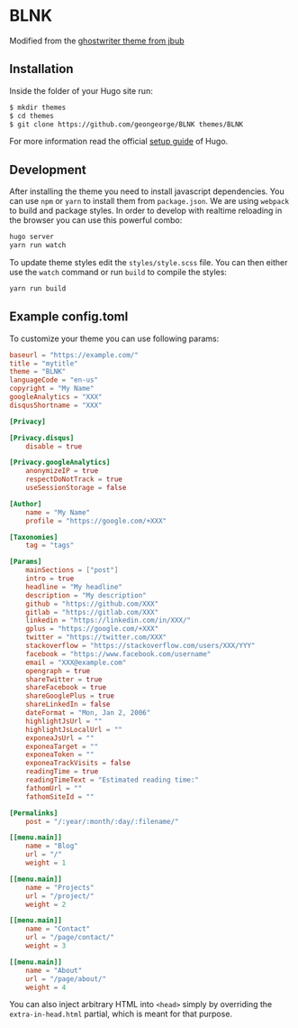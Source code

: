 # BLNK

Modified from the [ghostwriter theme from jbub](https://github.com/jbub/ghostwriter)


## Installation

Inside the folder of your Hugo site run:

```bash
$ mkdir themes
$ cd themes
$ git clone https://github.com/geongeorge/BLNK themes/BLNK
```

For more information read the official [setup guide](//gohugo.io/overview/installing/) of Hugo.

## Development

After installing the theme you need to install javascript dependencies. You can use 
`npm` or `yarn` to install them from `package.json`. We are using `webpack` to build
and package styles. In order to develop with realtime reloading in the browser you can 
use this powerful combo:

```bash
hugo server
yarn run watch
```

To update theme styles edit the `styles/style.scss` file. You can then either use the `watch` command
or run `build` to compile the styles:

```bash
yarn run build
```

## Example config.toml

To customize your theme you can use following params:

```toml
baseurl = "https://example.com/"
title = "mytitle"
theme = "BLNK"
languageCode = "en-us"
copyright = "My Name"
googleAnalytics = "XXX"
disqusShortname = "XXX"

[Privacy]

[Privacy.disqus]
    disable = true

[Privacy.googleAnalytics]
    anonymizeIP = true
    respectDoNotTrack = true
    useSessionStorage = false

[Author]
    name = "My Name"
    profile = "https://google.com/+XXX"

[Taxonomies]
    tag = "tags"

[Params]
    mainSections = ["post"]
    intro = true
    headline = "My headline"
    description = "My description"
    github = "https://github.com/XXX"
    gitlab = "https://gitlab.com/XXX"
    linkedin = "https://linkedin.com/in/XXX/"
    gplus = "https://google.com/+XXX"
    twitter = "https://twitter.com/XXX"
    stackoverflow = "https://stackoverflow.com/users/XXX/YYY"
    facebook = "https://www.facebook.com/username"
    email = "XXX@example.com"
    opengraph = true
    shareTwitter = true
    shareFacebook = true
    shareGooglePlus = true
    shareLinkedIn = false
    dateFormat = "Mon, Jan 2, 2006"
    highlightJsUrl = ""
    highlightJsLocalUrl = ""
    exponeaJsUrl = ""
    exponeaTarget = ""
    exponeaToken = ""
    exponeaTrackVisits = false
    readingTime = true
    readingTimeText = "Estimated reading time:"
    fathomUrl = ""
    fathomSiteId = ""

[Permalinks]
    post = "/:year/:month/:day/:filename/"

[[menu.main]]
    name = "Blog"
    url = "/"
    weight = 1

[[menu.main]]
    name = "Projects"
    url = "/project/"
    weight = 2

[[menu.main]]
    name = "Contact"
    url = "/page/contact/"
    weight = 3

[[menu.main]]
    name = "About"
    url = "/page/about/"
    weight = 4
```

You can also inject arbitrary HTML into `<head>` simply by overriding the `extra-in-head.html`
partial, which is meant for that purpose.

